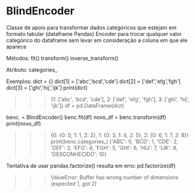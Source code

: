 # BlindEncoder
Classe de apoio para transformar dados categóricos que estejam em formato tabular (dataframe Pandas)            Encoder para trocar qualquer valor categórico do dataframe sem levar em consideração a coluna em que ele aparece


Métodos: 
   fit()
   transform()
   inverse_transform()

Atributo: categories_ 

Exemplos:
dict = {}
dict[1] = ['abc','bcd','cde']
dict[2] = ['def','efg','fgh']
dict[3] = ['ghi','hij','ijk'] 
print(dict)
>>> {1: ['abc', 'bcd', 'cde'], 2: ['def', 'efg', 'fgh'], 3: ['ghi', 'hij', 'ijk']}
df = pd.DataFrame(dict)

benc. = BlindEncoder()
benc.fit(df)
novo_df = benc.transform(df)
print(novo_df)
>>> {0: {0: 0, 1: 1, 2: 2}, 1: {0: 3, 1: 4, 2: 5}, 2: {0: 6, 1: 7, 2: 8}}
print(benc.categories_)
>>> {'ABC': 0, 'BCD': 1, 'CDE': 2, 'DEF': 3, 'EFG': 4, 'FGH': 5, 'GHI': 6, 'HIJ': 7, 'IJK': 8, 'DESCONHECIDO': 10}

Tentativa de usar pandas.factorize() resulta em erro:
pd.factorize(df)
>>> ValueError: Buffer has wrong number of dimensions (expected 1, got 2)
